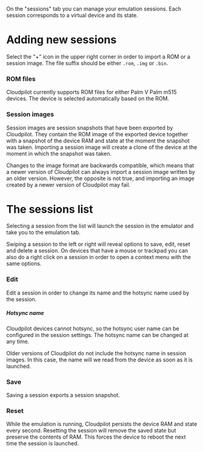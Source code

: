 On the "sessions" tab you can manage your emulation sessions. Each session
corresponds to a virtual device and its state.

# Adding new sessions

Select the "+" icon in the upper right corner in order to import a ROM or a
session image. The file suffix should be either `.rom`, `.img` or `.bin`.

### ROM files

Cloudpilot currently supports ROM files for either Palm V Palm m515 devices. The
device is selected automatically based on the ROM.

### Session images

Session images are session snapshots that have been exported by Cloudpilot. They
contain the ROM image of the exported device together with a snapshot of the
device RAM and state at the moment the snapshot was taken. Importing a session
image will create a clone of the device at the moment in which the snapshot was
taken.

Changes to the image format are backwards compatible, which means that a newer
version of Cloudpilot can always import a session image written by an older
version. However, the opposite is not true, and importing an image created by a
newer version of Cloudpilot may fail.

# The sessions list

Selecting a session from the list will launch the session in the emulator and
take you to the emulation tab.

Swiping a session to the left or right will reveal options to save, edit, reset
and delete a session. On devices that have a mouse or trackpad you can also do a
right click on a session in order to open a context menu with the same options.

### Edit

Edit a session in order to change its name and the hotsync name used by the
session.

##### Hotsync name

Cloudpilot devices cannot hotsync, so the hotsync user name can be configured in
the session settings. The hotsync name can be changed at any time.

Older versions of Cloudpilot do not include the hotsync name in session images.
In this case, the name will we read from the device as soon as it is launched.
### Save

Saving a session exports a session snapshot.

### Reset

While the emulation is running, Cloudpilot persists the device RAM and state
every second. Resetting the session will remove the saved state but preserve the
contents of RAM. This forces the device to reboot the next time the session is
launched.

